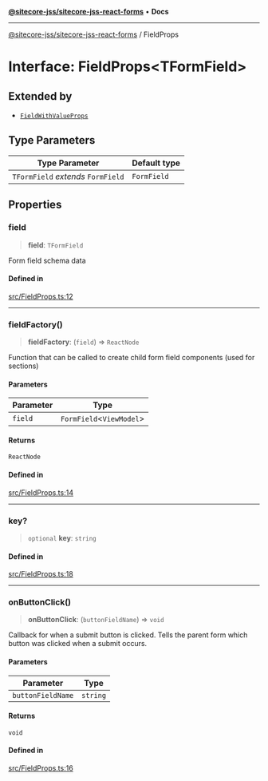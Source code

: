 [**@sitecore-jss/sitecore-jss-react-forms**](../README.md) • **Docs**

***

[@sitecore-jss/sitecore-jss-react-forms](../README.md) / FieldProps

# Interface: FieldProps\<TFormField\>

## Extended by

- [`FieldWithValueProps`](FieldWithValueProps.md)

## Type Parameters

| Type Parameter | Default type |
| ------ | ------ |
| `TFormField` *extends* `FormField` | `FormField` |

## Properties

### field

> **field**: `TFormField`

Form field schema data

#### Defined in

[src/FieldProps.ts:12](https://github.com/Sitecore/jss/blob/f0f6e64d75797af01d12051025c04b2b5c3ecf36/packages/sitecore-jss-react-forms/src/FieldProps.ts#L12)

***

### fieldFactory()

> **fieldFactory**: (`field`) => `ReactNode`

Function that can be called to create child form field components (used for sections)

#### Parameters

| Parameter | Type |
| ------ | ------ |
| `field` | `FormField`\<`ViewModel`\> |

#### Returns

`ReactNode`

#### Defined in

[src/FieldProps.ts:14](https://github.com/Sitecore/jss/blob/f0f6e64d75797af01d12051025c04b2b5c3ecf36/packages/sitecore-jss-react-forms/src/FieldProps.ts#L14)

***

### key?

> `optional` **key**: `string`

#### Defined in

[src/FieldProps.ts:18](https://github.com/Sitecore/jss/blob/f0f6e64d75797af01d12051025c04b2b5c3ecf36/packages/sitecore-jss-react-forms/src/FieldProps.ts#L18)

***

### onButtonClick()

> **onButtonClick**: (`buttonFieldName`) => `void`

Callback for when a submit button is clicked. Tells the parent form which button was clicked when a submit occurs.

#### Parameters

| Parameter | Type |
| ------ | ------ |
| `buttonFieldName` | `string` |

#### Returns

`void`

#### Defined in

[src/FieldProps.ts:16](https://github.com/Sitecore/jss/blob/f0f6e64d75797af01d12051025c04b2b5c3ecf36/packages/sitecore-jss-react-forms/src/FieldProps.ts#L16)
